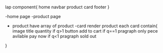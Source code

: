 lap
component{
home
navbar
product
card
footer
}

-home page
-product page

- product have array of product
  -card render product
  each card contain{
  image
  title
  quantity
  if q>1
  button add to cart
  if q==1
  pragraph only pece avilable
  pay now
  if q<1
  pragraph sold out

}
